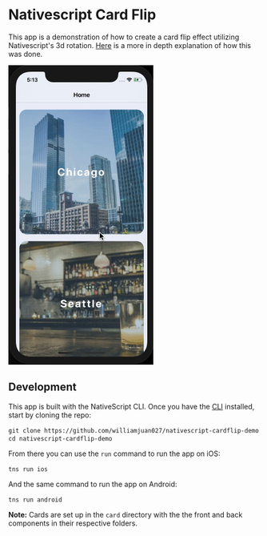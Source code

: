 # Nativescript Card Flip

This app is a demonstration of how to create a card flip effect utilizing Nativescript's 3d rotation. [Here](https://nativescripting.com/posts/cardflip-animation-in-nativescript) is a more in depth explanation of how this was done.

![demo](https://github.com/williamjuan027/nativescript-cardflip-demo/blob/master/screenshots/screenshot.gif)

## Development
This app is built with the NativeScript CLI. Once you have the [CLI](https://docs.nativescript.org/start/quick-setup) installed, start by cloning the repo:  
```
git clone https://github.com/williamjuan027/nativescript-cardflip-demo
cd nativescript-cardflip-demo
```

From there you can use the `run` command to run the app on iOS:  
```
tns run ios
```

And the same command to run the app on Android:  
```
tns run android
```

**Note:** Cards are set up in the `card` directory with the the front and back components in their respective folders.
